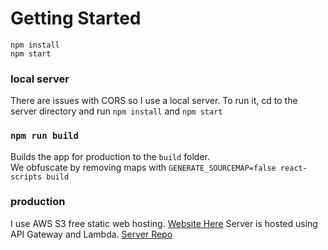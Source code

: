 # Getting Started
```
npm install
npm start
```

### local server
There are issues with CORS so I use a local server. To run it, cd to the server directory and run `npm install` and `npm start`

### `npm run build`
Builds the app for production to the `build` folder.\
We obfuscate by removing maps with `GENERATE_SOURCEMAP=false react-scripts build`

### production
I use AWS S3 free static web hosting. [Website Here](https://brawl-stars-stats-app.s3.amazonaws.com/build/index.html)
Server is hosted using API Gateway and Lambda. [Server Repo](https://github.com/timolung/brawl-stars-stats-service)